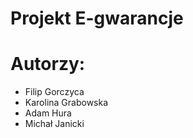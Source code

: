 # Projekt E-gwarancje

# Autorzy:
* Filip Gorczyca
* Karolina Grabowska
* Adam Hura
* Michał Janicki